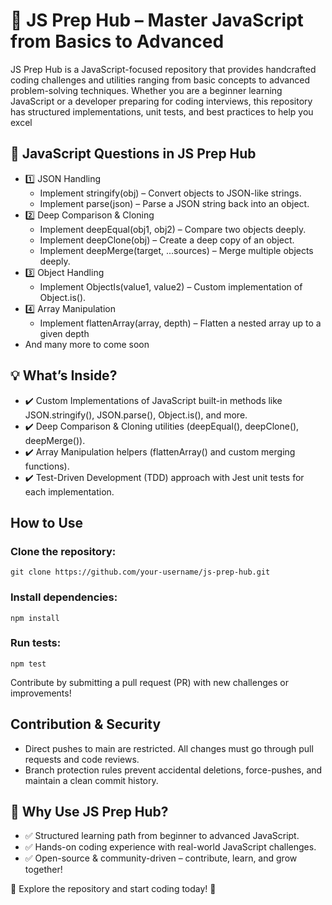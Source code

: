 # 📌 JS Prep Hub – Master JavaScript from Basics to Advanced
JS Prep Hub is a JavaScript-focused repository that provides handcrafted coding challenges and utilities ranging from basic concepts to advanced problem-solving techniques. Whether you are a beginner learning JavaScript or a developer preparing for coding interviews, this repository has structured implementations, unit tests, and best practices to help you excel

## 📌 JavaScript Questions in JS Prep Hub
- 1️⃣ JSON Handling
  - Implement stringify(obj) – Convert objects to JSON-like strings.
  - Implement parse(json) – Parse a JSON string back into an object.
- 2️⃣ Deep Comparison & Cloning
  - Implement deepEqual(obj1, obj2) – Compare two objects deeply.
  - Implement deepClone(obj) – Create a deep copy of an object.
  - Implement deepMerge(target, ...sources) – Merge multiple objects deeply.
- 3️⃣ Object Handling
  - Implement ObjectIs(value1, value2) – Custom implementation of Object.is().
- 4️⃣ Array Manipulation
  - Implement flattenArray(array, depth) – Flatten a nested array up to a given depth
- And many more to come soon

## 💡 What’s Inside?
- ✔️ Custom Implementations of JavaScript built-in methods like JSON.stringify(), JSON.parse(), Object.is(), and more.
- ✔️ Deep Comparison & Cloning utilities (deepEqual(), deepClone(), deepMerge()).
- ✔️ Array Manipulation helpers (flattenArray() and custom merging functions).
- ✔️ Test-Driven Development (TDD) approach with Jest unit tests for each implementation.

## How to Use
### Clone the repository:
```git clone https://github.com/your-username/js-prep-hub.git```

### Install dependencies:
```npm install```

### Run tests:
```npm test```

Contribute by submitting a pull request (PR) with new challenges or improvements!

## Contribution & Security
- Direct pushes to main are restricted. All changes must go through pull requests and code reviews.
- Branch protection rules prevent accidental deletions, force-pushes, and maintain a clean commit history.

## 🌟 Why Use JS Prep Hub?
- ✅ Structured learning path from beginner to advanced JavaScript.
- ✅ Hands-on coding experience with real-world JavaScript challenges. 
- ✅ Open-source & community-driven – contribute, learn, and grow together!

🔗 Explore the repository and start coding today! 🚀

